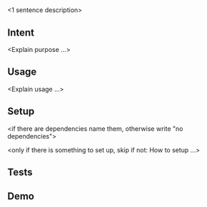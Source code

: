 # <Name>

<1 sentence description>

## Intent

<Explain purpose ...>

## Usage

<Explain usage ...>

## Setup

<if there are dependencies name them, otherwise write "no dependencies">

<only if there is something to set up, skip if not: How to setup ...> 

## Tests

<list tests>

## Demo

<list demos>

